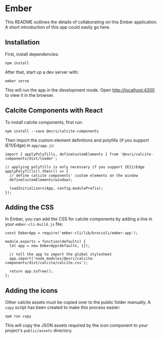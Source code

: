 # Ember

This README outlines the details of collaborating on this Ember application.
A short introduction of this app could easily go here.

## Installation

First, install dependencies:

```
npm install
```

After that, start up a dev server with:

```
ember serve
```

This will run the app in the development mode. Open [http://localhost:4200](http://localhost:4200) to view it in the browser.

## Calcite Components with React

To install calcite components, first run:

```
npm install --save @esri/calcite-components
```

Then import the custom element definitions and polyfills (if you support IE11/Edge) in `app/app.js`:

```
import { applyPolyfills, defineCustomElements } from '@esri/calcite-components/dist/loader';

// applying polyfills is only necessary if you support IE11/Edge
applyPolyfills().then(() => {
  // define calcite components' custom elements on the window
  defineCustomElements(window);

  loadInitializers(App, config.modulePrefix);
});
```

## Adding the CSS

In Ember, you can add the CSS for calcite components by adding a line in your `ember-cli-build.js` file:

```
const EmberApp = require('ember-cli/lib/broccoli/ember-app');

module.exports = function(defaults) {
  let app = new EmberApp(defaults, {});

  // tell the app to import the global stylesheet
  app.import('node_modules/@esri/calcite-components/dist/calcite/calcite.css');

  return app.toTree();
};
```

## Adding the icons

Other calcite assets must be copied over to the public folder manually. A `copy` script has been created to make this process easier:

```
npm run copy
```

This will copy the JSON assets required by the icon component to your project's `public/assets` directory.


